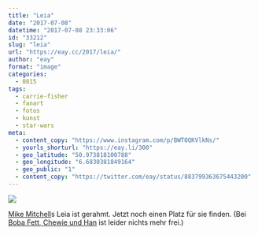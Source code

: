 ```yaml
---
title: "Leia"
date: "2017-07-08"
datetime: "2017-07-08 23:33:06"
id: "33212"
slug: "leia"
url: "https://eay.cc/2017/leia/"
author: "eay"
format: "image"
categories:
  - 0815
tags:
  - carrie-fisher
  - fanart
  - fotos
  - kunst
  - star-wars
meta:
  - content_copy: "https://www.instagram.com/p/BWTOQKVlkNs/"
  - yourls_shorturl: "https://eay.li/300"
  - geo_latitude: "50.973818100788"
  - geo_longitude: "6.6830381849164"
  - geo_public: "1"
  - content_copy: "https://twitter.com/eay/status/883799363675443200"
---
```


![](https://eay.cc/uploads/2017/mike-mitchell-leia.jpeg)

[Mike Mitchell]( http://www.sirmikeofmitchell.com/)s Leia ist gerahmt. Jetzt noch einen Platz für sie finden. (Bei [Boba Fett, Chewie und Han](https://twitter.com/eay/status/820723571924336640) ist leider nichts mehr frei.)
